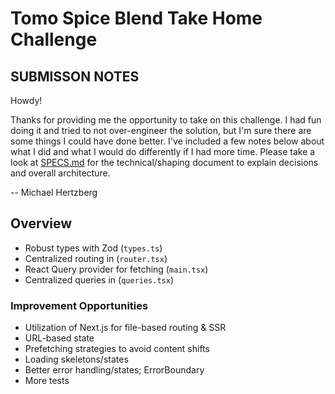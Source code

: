 # Tomo Spice Blend Take Home Challenge

## SUBMISSON NOTES

Howdy!

Thanks for providing me the opportunity to take on this challenge. I had fun doing it and tried to not over-engineer the solution, but I'm sure there are some things I could have done better. I've included a few notes below about what I did and what I would do differently if I had more time. Please take a look at [SPECS.md](./SPECS.md) for the technical/shaping document to explain decisions and overall architecture.

-- Michael Hertzberg

## Overview

- Robust types with Zod (`types.ts`)
- Centralized routing in (`router.tsx`)
- React Query provider for fetching (`main.tsx`)
- Centralized queries in (`queries.tsx`)

### Improvement Opportunities

- Utilization of Next.js for file-based routing & SSR
- URL-based state
- Prefetching strategies to avoid content shifts
- Loading skeletons/states
- Better error handling/states; ErrorBoundary
- More tests
